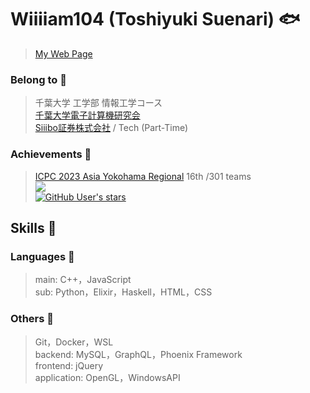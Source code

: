 # Wiiiiam104 (Toshiyuki Suenari) 🐟
>[My Web Page](https://wiiiiam104.github.io/)
### Belong to 🏢
>千葉大学 工学部 情報工学コース<br>
>[千葉大学電子計算機研究会](https://densanken.com/)<br>
>[Siiibo証券株式会社](https://siiibo.com/) / Tech (Part-Time)<br>

### Achievements 🚩
>[ICPC 2023 Asia Yokohama Regional](https://icpc.iisf.or.jp/2023-yokohama/) 16th /301 teams<br>
><a href="https://atcoder.jp/users/wiiiiam" target="_blank" title="wiiiiam">
  <img src="https://img.shields.io/endpoint?url=https://atcoder-badges.now.sh/api/atcoder/json/wiiiiam" /><br>
  ![GitHub User's stars](https://img.shields.io/github/stars/wiiiiam104)
</a><br>

## Skills 🙌
### Languages 📜
>main: C++，JavaScript<br>
>sub: Python，Elixir，Haskell，HTML，CSS<br>

### Others 👀
>Git，Docker，WSL<br>
>backend: MySQL，GraphQL，Phoenix Framework<br>
>frontend: jQuery<br>
>application: OpenGL，WindowsAPI<br>
